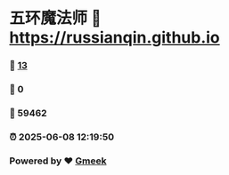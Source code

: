 # 五环魔法师 :link: https://russianqin.github.io 
### :page_facing_up: [13](https://russianqin.github.io/tag.html) 
### :speech_balloon: 0 
### :hibiscus: 59462 
### :alarm_clock: 2025-06-08 12:19:50 
### Powered by :heart: [Gmeek](https://github.com/Meekdai/Gmeek)
